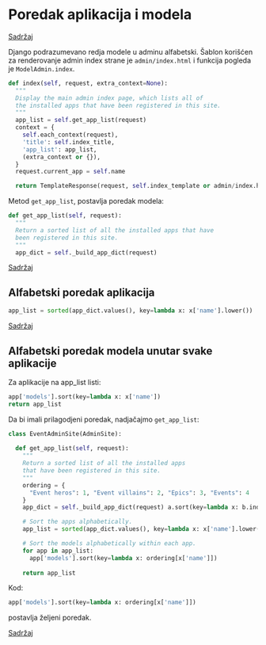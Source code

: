 
# Poredak aplikacija i modela

[Sadržaj](00_sadrzaj.md)

Django podrazumevano redja modele u adminu alfabetski. Šablon korišćen za renderovanje admin index strane je `admin/index.html` i funkcija pogleda je `ModelAdmin.index`.

```py
def index(self, request, extra_context=None):
  """
  Display the main admin index page, which lists all of
  the installed apps that have been registered in this site.
  """
  app_list = self.get_app_list(request)
  context = {
    self.each_context(request),
    'title': self.index_title,
    'app_list': app_list,
    (extra_context or {}),
  }
  request.current_app = self.name

  return TemplateResponse(request, self.index_template or admin/index.html', context)
  ```

Metod `get_app_list`, postavlja poredak modela:

```py
def get_app_list(self, request):
  """
  Return a sorted list of all the installed apps that have
  been registered in this site.
  """
  app_dict = self._build_app_dict(request)
```

[Sadržaj](00_sadrzaj.md)

## Alfabetski poredak aplikacija

```py
app_list = sorted(app_dict.values(), key=lambda x: x['name'].lower())
```

[Sadržaj](00_sadrzaj.md)

## Alfabetski poredak modela unutar svake aplikacije

Za aplikacije na app_list listi:

```py
app['models'].sort(key=lambda x: x['name'])
return app_list
```

Da bi imali prilagodjeni poredak, nadjačajmo `get_app_list`:

```py
class EventAdminSite(AdminSite):
  
  def get_app_list(self, request):
    """
    Return a sorted list of all the installed apps
    that have been registered in this site.
    """
    ordering = {
      "Event heros": 1, "Event villains": 2, "Epics": 3, "Events": 4
    }
    app_dict = self._build_app_dict(request) a.sort(key=lambda x: b.index(x[0]))

    # Sort the apps alphabetically.
    app_list = sorted(app_dict.values(), key=lambda x: x['name'].lower())

    # Sort the models alphabetically within each app.
    for app in app_list:
      app['models'].sort(key=lambda x: ordering[x['name']])
    
    return app_list
```

Kod:

```py
app['models'].sort(key=lambda x: ordering[x['name']])
```

postavlja željeni poredak.

[Sadržaj](00_sadrzaj.md)
